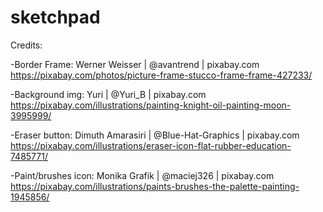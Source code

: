 # sketchpad

Credits:

-Border Frame: Werner Weisser | @avantrend | pixabay.com
https://pixabay.com/photos/picture-frame-stucco-frame-frame-427233/

-Background img: Yuri | @Yuri_B | pixabay.com
https://pixabay.com/illustrations/painting-knight-oil-painting-moon-3995999/

-Eraser button: Dimuth Amarasiri | @Blue-Hat-Graphics | pixabay.com
https://pixabay.com/illustrations/eraser-icon-flat-rubber-education-7485771/

-Paint/brushes icon: Monika Grafik | @maciej326 | pixabay.com
https://pixabay.com/illustrations/paints-brushes-the-palette-painting-1945856/